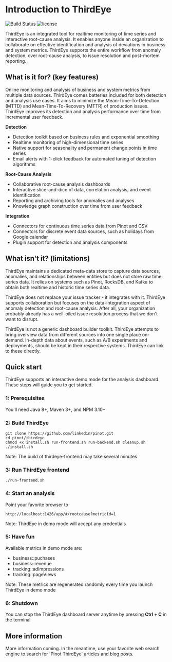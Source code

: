 # Introduction to ThirdEye
[![Build Status](https://travis-ci.org/linkedin/pinot.svg?branch=master)](https://travis-ci.org/linkedin/pinot) [![license](https://img.shields.io/github/license/linkedin/pinot.svg)](LICENSE)

ThirdEye is an integrated tool for realtime monitoring of time series and interactive root-cause analysis. It enables anyone inside an organization to collaborate on effective identification and analysis of deviations in business and system metrics. ThirdEye supports the entire workflow from anomaly detection, over root-cause analysis, to issue resolution and post-mortem reporting.

## What is it for? (key features)

Online monitoring and analysis of business and system metrics from multiple data sources. ThirdEye comes batteries included for both detection and analysis use cases. It aims to minimize the Mean-Time-To-Detection (MTTD) and Mean-Time-To-Recovery (MTTR) of production issues. ThirdEye improves its detection and analysis performance over time from incremental user feedback.

**Detection**
* Detection toolkit based on business rules and exponential smoothing
* Realtime monitoring of high-dimensional time series
* Native support for seasonality and permanent change points in time series
* Email alerts with 1-click feedback for automated tuning of detection algorithms

**Root-Cause Analysis**
* Collaborative root-cause analysis dashboards
* Interactive slice-and-dice of data, correlation analysis, and event identification
* Reporting and archiving tools for anomalies and analyses
* Knowledge graph construction over time from user feedback

**Integration**
* Connectors for continuous time series data from Pinot and CSV 
* Connectors for discrete event data sources, such as holidays from Google calendar
* Plugin support for detection and analysis components

## What isn't it? (limitations)

ThirdEye maintains a dedicated meta-data store to capture data sources, anomalies, and relationships between entities but does not store raw time series data. It relies on systems such as Pinot, RocksDB, and Kafka to obtain both realtime and historic time series data.

ThirdEye does not replace your issue tracker - it integrates with it. ThirdEye supports collaboration but focuses on the data-integration aspect of anomaly detection and root-cause analysis. After all, your organization probably already has a well-oiled issue resolution process that we don't want to disrupt.

ThirdEye is not a generic dashboard builder toolkit. ThirdEye attempts to bring overview data from different sources into one single place on-demand. In-depth data about events, such as A/B experiments and deployments, should be kept in their respective systems. ThirdEye can link to these directly.

## Quick start

ThirdEye supports an interactive demo mode for the analysis dashboard. These steps will guide you to get started.

### 1: Prerequisites

You'll need Java 8+, Maven 3+, and NPM 3.10+


### 2: Build ThirdEye

```
git clone https://github.com/linkedin/pinot.git
cd pinot/thirdeye
chmod +x install.sh run-frontend.sh run-backend.sh cleanup.sh
./install.sh
```

Note: The build of thirdeye-frontend may take several minutes


### 3: Run ThirdEye frontend

```
./run-frontend.sh
```


### 4: Start an analysis

Point your favorite browser to

```
http://localhost:1426/app/#/rootcause?metricId=1
```

Note: ThirdEye in demo mode will accept any credentials


### 5: Have fun

Available metrics in demo mode are:
* business::puchases
* business::revenue
* tracking::adImpressions
* tracking::pageViews

Note: These metrics are regenerated randomly every time you launch ThirdEye in demo mode


### 6: Shutdown

You can stop the ThirdEye dashboard server anytime by pressing **Ctrl + C** in the terminal


## More information

More information coming. In the meantime, use your favorite web search engine to search for 'Pinot ThirdEye' articles and blog posts.

